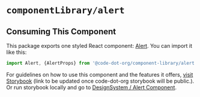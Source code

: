 # `componentLibrary/alert`

## Consuming This Component

This package exports one styled React component: [Alert](Alert.tsx).
You can import it like this:

```javascript
import Alert, {AlertProps} from '@code-dot-org/component-library/alert';
```

For guidelines on how to use this component and the features it
offers, [visit Storybook](https://code-dot-org.github.io/dsco_)
(link to be updated once code-dot-org storybook will be public.).
Or run storybook locally and go
to [DesignSystem / Alert Component](http://localhost:9001/?path=/docs/designsystem-alert--docs).
